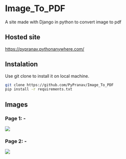 # Image_To_PDF  
A site made with Django in python to convert image to pdf  
  
## Hosted site  
https://pypranav.pythonanywhere.com/  
  
## Instalation  
Use git clone to install it on local machine.
```bash
git clone https://github.com/PyPranav/Image_To_PDF
pip install -r requirements.txt
```
  
## Images  
### Page 1: -
![](https://cdn.discordapp.com/attachments/707881046976233504/746663942478233600/unknown.png)
  
### Page 2: -  
![](https://cdn.discordapp.com/attachments/707881046976233504/746664819171655730/unknown.png)

